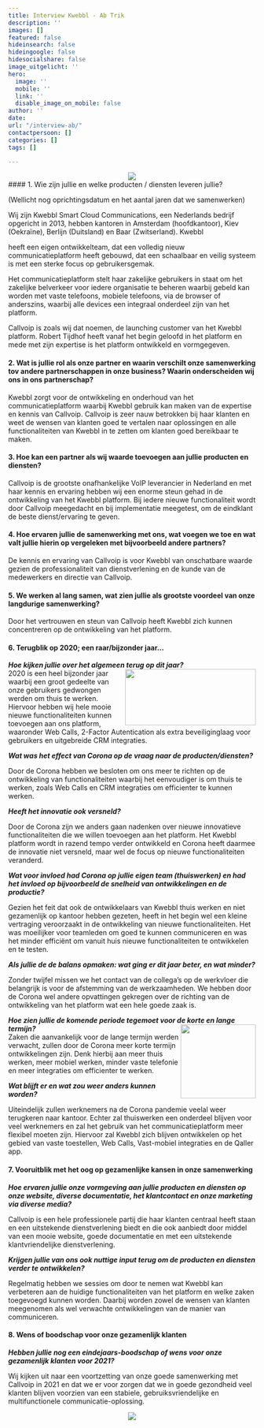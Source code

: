 ```yaml
---
title: Interview Kwebbl - Ab Trik
description: ''
images: []
featured: false
hideinsearch: false
hideingoogle: false
hidesocialshare: false
image_uitgelicht: ''
hero:
  image: ''
  mobile: ''
  link: ''
  disable_image_on_mobile: false
author: ''
date: 
url: "/interview-ab/"
contactpersoon: []
categories: []
tags: []

---
```

<center><img src="https://res.cloudinary.com/callvoip/image/upload/v1607004573/logo.ea4919e3_isp74d.svg"></center>
#### 1. Wie zijn jullie en welke producten / diensten leveren jullie?

(Wellicht nog oprichtingsdatum en het aantal jaren dat we samenwerken)

Wij zijn Kwebbl Smart Cloud Communications, een Nederlands bedrijf opgericht in 2013, hebben kantoren in Amsterdam (hoofdkantoor), Kiev (Oekraïne), Berlijn (Duitsland) en Baar (Zwitserland). Kwebbl

heeft een eigen ontwikkelteam, dat een volledig nieuw communicatieplatform heeft gebouwd, dat een schaalbaar en veilig systeem is met een sterke focus op gebruikersgemak.

Het communicatieplatform stelt haar zakelijke gebruikers in staat om het zakelijke belverkeer voor iedere organisatie te beheren waarbij gebeld kan worden met vaste telefoons, mobiele telefoons, via de browser of anderszins, waarbij alle devices een integraal onderdeel zijn van het platform.

Callvoip is zoals wij dat noemen, de launching customer van het Kwebbl platform. Robert Tijdhof heeft vanaf het begin geloofd in het platform en mede met zijn expertise is het platform ontwikkeld en vormgegeven.

#### 2. Wat is jullie rol als onze partner en waarin verschilt onze samenwerking tov andere partnerschappen in onze business? Waarin onderscheiden wij ons in ons partnerschap?

Kwebbl zorgt voor de ontwikkeling en onderhoud van het communicatieplatform waarbij Kwebbl gebruik kan maken van de expertise en kennis van Callvoip. Callvoip is zeer nauw betrokken bij haar klanten en weet de wensen van klanten goed te vertalen naar oplossingen en alle functionaliteiten van Kwebbl in te zetten om klanten goed bereikbaar te maken.

#### 3. Hoe kan een partner als wij waarde toevoegen aan jullie producten en diensten?

Callvoip is de grootste onafhankelijke VoIP leverancier in Nederland en met haar kennis en ervaring hebben wij een enorme steun gehad in de ontwikkeling van het Kwebbl platform. Bij iedere nieuwe functionaliteit wordt door Callvoip meegedacht en bij implementatie meegetest, om de eindklant de beste dienst/ervaring te geven.

#### 4. Hoe ervaren jullie de samenwerking met ons, wat voegen we toe en wat valt jullie hierin op vergeleken met bijvoorbeeld andere partners?

De kennis en ervaring van Callvoip is voor Kwebbl van onschatbare waarde gezien de professionaliteit van dienstverlening en de kunde van de medewerkers en directie van Callvoip.

#### 5. We werken al lang samen, wat zien jullie als grootste voordeel van onze langdurige samenwerking?

Door het vertrouwen en steun van Callvoip heeft Kwebbl zich kunnen concentreren op de ontwikkeling van het platform.


#### 6. Terugblik op 2020; een raar/bijzonder jaar…

**_Hoe kijken jullie over het algemeen terug op dit jaar?_**
<img style="float:right" src="https://res.cloudinary.com/callvoip/image/upload/v1607004756/113219-de1417ad-7aa4-4c04-bcec-33e69a3e4999-kwebbllogo_smart-medium-1383927530_cyf1ym.png" height="114" width="266"><br>
2020 is een heel bijzonder jaar waarbij een groot gedeelte van onze gebruikers gedwongen werden om thuis te werken. Hiervoor hebben wij hele mooie nieuwe functionaliteiten kunnen toevoegen aan ons platform, waaronder Web Calls, 2-Factor Autentication als extra beveiliginglaag voor gebruikers en uitgebreide CRM integraties.

**_Wat was het effect van Corona op de vraag naar de producten/diensten?_**

Door de Corona hebben we besloten om ons meer te richten op de ontwikkeling van functionaliteiten waarbij het eenvoudiger is om thuis te werken, zoals Web Calls en CRM integraties om efficienter te kunnen werken.

**_Heeft het innovatie ook versneld?_**

Door de Corona zijn we anders gaan nadenken over nieuwe innovatieve functionaliteiten die we willen toevoegen aan het platform. Het Kwebbl platform wordt in razend tempo verder ontwikkeld en Corona heeft daarmee de innovatie niet versneld, maar wel de focus op nieuwe functionaliteiten veranderd.

**_Wat voor invloed had Corona op jullie eigen team (thuiswerken) en had het invloed op bijvoorbeeld de snelheid van ontwikkelingen en de productie?_**

Gezien het feit dat ook de ontwikkelaars van Kwebbl thuis werken en niet gezamenlijk op kantoor hebben gezeten, heeft in het begin wel een kleine vertraging veroorzaakt in de ontwikkeling van nieuwe functionaliteiten. Het was moeilijker voor teamleden om goed te kunnen communiceren en was het minder efficiënt om vanuit huis nieuwe functionaliteiten te ontwikkelen en te testen.

**_Als jullie de de balans opmaken: wat ging er dit jaar beter, en wat minder?_**

Zonder twijfel missen we het contact van de collega’s op de werkvloer die belangrijk is voor de afstemming van de werkzaamheden. We hebben door de Corona wel andere opvattingen gekregen over de richting van de ontwikkeling van het platform wat een hele goede zaak is.

**_Hoe zien jullie de komende periode tegemoet voor de korte en lange termijn?_**
<img style="float:right" src="https://res.cloudinary.com/callvoip/image/upload/v1607004762/Hero.1615cc45_ncv3ia.gif" height="150" width="153"><br>
Zaken die aanvankelijk voor de lange termijn werden verwacht, zullen door de Corona meer korte termijn ontwikkelingen zijn. Denk hierbij aan meer thuis werken, meer mobiel werken, minder vaste telefonie en meer integraties om efficienter te werken.

**_Wat blijft er en wat zou weer anders kunnen worden?_**

Uiteindelijk zullen werknemers na de Corona pandemie veelal weer terugkeren naar kantoor. Echter zal thuiswerken een onderdeel blijven voor veel werknemers en zal het gebruik van het communicatieplatform meer flexibel moeten zijn. Hiervoor zal Kwebbl zich blijven ontwikkelen op het gebied van vaste toestellen, Web Calls, Vast-mobiel integraties en de Qaller app.

#### 7. Vooruitblik met het oog op gezamenlijke kansen in onze samenwerking

**_Hoe ervaren jullie onze vormgeving aan jullie producten en diensten op onze website, diverse documentatie, het klantcontact en onze marketing via diverse media?_**

Callvoip is een hele professionele partij die haar klanten centraal heeft staan en een uitstekende dienstverlening biedt en die ook aanbiedt door middel van een mooie website, goede documentatie en met een uitstekende klantvriendelijke dienstverlening.

**_Krijgen jullie van ons ook nuttige input terug om de producten en diensten verder te ontwikkelen?_**

Regelmatig hebben we sessies om door te nemen wat Kwebbl kan verbeteren aan de huidige functionaliteiten van het platform en welke zaken toegevoegd kunnen worden. Daarbij worden zowel de wensen van klanten meegenomen als wel verwachte ontwikkelingen van de manier van communiceren.

#### 8. Wens of boodschap voor onze gezamenlijk klanten

**_Hebben jullie nog een eindejaars-boodschap of wens voor onze gezamenlijk klanten voor 2021?_**

Wij kijken uit naar een voortzetting van onze goede samenwerking met Callvoip in 2021 en dat we er voor zorgen dat we in goede gezondheid veel klanten blijven voorzien van een stabiele, gebruiksvriendelijke en multifunctionele communicatie-oplossing.
<center><img src="https://res.cloudinary.com/callvoip/image/upload/v1607004755/images_u4dh1h.jpg"></center>
